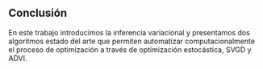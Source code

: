 ## Conclusión

En este trabajo introducimos la inferencia variacional y presentamos dos algoritmos estado del arte que permiten automatizar computacionalmente el proceso de optimización a través de optimización estocástica, SVGD y ADVI. 